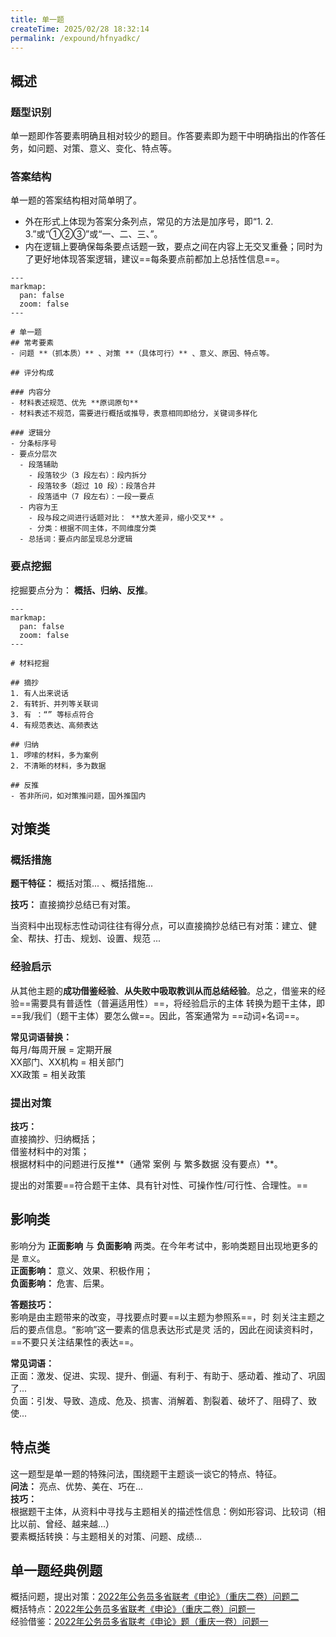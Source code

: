 ```yaml
---
title: 单一题
createTime: 2025/02/28 18:32:14
permalink: /expound/hfnyadkc/
---
```

## 概述

### 题型识别
单一题即作答要素明确且相对较少的题目。作答要素即为题干中明确指出的作答任务，如问题、对策、意义、变化、特点等。

### 答案结构
单一题的答案结构相对简单明了。
- 外在形式上体现为答案分条列点，常见的方法是加序号，即“1. 2. 3.”或“①②③”或“一、二、三、”。
- 内在逻辑上要确保每条要点话题一致，要点之间在内容上无交叉重叠；同时为了更好地体现答案逻辑，建议==每条要点前都加上总括性信息==。

````markmap
---
markmap:
  pan: false
  zoom: false
---

# 单一题
## 常考要素
- 问题 **（抓本质）** 、对策 **（具体可行）** 、意义、原因、特点等。

## 评分构成

### 内容分
- 材料表述规范、优先 **原词原句**
- 材料表述不规范，需要进行概括或推导，表意相同即给分，关键词多样化

### 逻辑分
- 分条标序号
- 要点分层次
  - 段落辅助
    - 段落较少（3 段左右）：段内拆分
    - 段落较多（超过 10 段）：段落合并
    - 段落适中（7 段左右）：一段一要点
  - 内容为王
    - 段与段之间进行话题对比： **放大差异，缩小交叉** 。
    - 分类：根据不同主体，不同维度分类
  - 总括词：要点内部呈现总分逻辑

````

### 要点挖掘

挖掘要点分为： **概括、归纳、反推**。

```markmap
---
markmap:
  pan: false
  zoom: false
---

# 材料挖掘

## 摘抄
1. 有人出来说话
2. 有转折、并列等关联词
3. 有 ：“” 等标点符合
4. 有规范表达、高频表达

## 归纳
1. 啰嗦的材料，多为案例
2. 不清晰的材料，多为数据

## 反推
- 答非所问，如对策推问题，国外推国内

```


## 对策类

### 概括措施

**题干特征：** 概括对策... 、概括措施...

**技巧：** 直接摘抄总结已有对策。

当资料中出现标志性动词往往有得分点，可以直接摘抄总结已有对策：建立、健全、帮扶、打击、规划、设置、规范 ...

### 经验启示
从其他主题的**成功借鉴经验**、**从失败中吸取教训从而总结经验**。总之，借鉴来的经验==需要具有普适性（普遍适用性）==，将经验启示的主体
转换为题干主体，即 ==我/我们（题干主体）要怎么做==。因此，答案通常为 ==动词+名词==。

**常见词语替换：**  
每月/每周开展 = 定期开展  
XX部门、XX机构 = 相关部门  
XX政策 = 相关政策

### 提出对策

**技巧：**  
直接摘抄、归纳概括；  
借鉴材料中的对策；  
根据材料中的问题进行反推**（通常 案例 与 繁多数据 没有要点）**。

提出的对策要==符合题干主体、具有针对性、可操作性/可行性、合理性。==


## 影响类

影响分为 **正面影响** 与 **负面影响** 两类。在今年考试中，影响类题目出现地更多的是 `意义`。  
**正面影响：** 意义、效果、积极作用；  
**负面影响：** 危害、后果。  

**答题技巧：**  
影响是由主题带来的改变，寻找要点时要==以主题为参照系==，时
刻关注主题之后的要点信息。“影响”这一要素的信息表达形式是灵
活的，因此在阅读资料时，==不要只关注结果性的表达==。

**常见词语：**  
正面：激发、促进、实现、提升、倒逼、有利于、有助于、感动着、推动了、巩固了...  
负面：引发、导致、造成、危及、损害、消解着、割裂着、破坏了、阻碍了、致使...


## 特点类
这一题型是单一题的特殊问法，围绕题干主题谈一谈它的特点、特征。  
**问法：** 亮点、优势、美在、巧在...  
**技巧：**  
根据题干主体，从资料中寻找与主题相关的描述性信息：例如形容词、比较词（相比以前、曾经、越来越...）  
要素概括转换：与主题相关的对策、问题、成绩...


## 单一题经典例题

概括问题，提出对策：[2022年公务员多省联考《申论》（重庆二卷）问题二](https://spa.fenbi.com/shenlun/zhenti/shenlun/201727?checkId=DGsR61Ru)  
概括特点：[2022年公务员多省联考《申论》（重庆二卷）问题一](https://spa.fenbi.com/shenlun/zhenti/shenlun/201727?checkId=DGsR61Ru)  
经验借鉴：[2022年公务员多省联考《申论》题（重庆一卷）问题一](https://spa.fenbi.com/shenlun/zhenti/shenlun/181959?checkId=D2MR5VNg)

